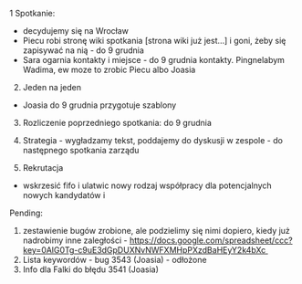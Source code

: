 1 Spotkanie:
- decydujemy się na Wrocław
- Piecu robi stronę wiki spotkania [strona wiki już jest…] i goni, żeby się zapisywać na nią - do 9 grudnia
- Sara ogarnia kontakty i miejsce - do 9 grudnia kontakty. Pingnelabym Wadima, ew moze to zrobic Piecu albo Joasia

2. Jeden na jeden
- Joasia do 9 grudnia przygotuje szablony

3. Rozliczenie poprzedniego spotkania: do 9 grudnia

4. Strategia - wygładzamy tekst, poddajemy do dyskusji w zespole - do następnego spotkania zarządu

5. Rekrutacja
- wskrzesić fifo i ulatwic nowy rodzaj współpracy dla potencjalnych nowych kandydatów i 


Pending:
1. zestawienie bugów zrobione, ale podzielimy się nimi dopiero, kiedy już nadrobimy inne zaległości - https://docs.google.com/spreadsheet/ccc?key=0AlG0Tg-c9uE3dGpDUXNvNWFXMHpPXzdBaHEyY2k4bXc 
2. Lista keywordów - bug 3543 (Joasia) - odłożone
3. Info dla Falki do błędu 3541 (Joasia)

